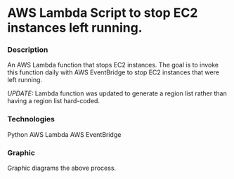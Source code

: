 # AWS Lambda Script to stop EC2 instances left running.

### Description
An AWS Lambda function that stops EC2 instances.
The goal is to invoke this function daily with AWS EventBridge to stop EC2 instances that were left running.

_UPDATE:_ Lambda function was updated to generate a region list rather than having a region list hard-coded.

### Technologies
Python
AWS Lambda
AWS EventBridge

### Graphic

Graphic diagrams the above process. 

